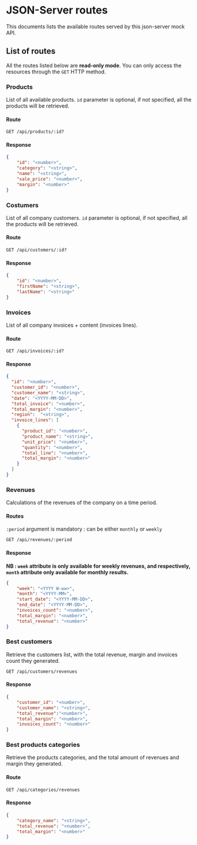 # JSON-Server routes

This documents lists the available routes served by this json-server mock API.

## List of routes

All the routes listed below are **read-only mode**.
You can only access the resources through the `GET` HTTP method.

### Products

List of all available products. `id` parameter is optional, if  not specified, all the products will be retrieved.

#### Route

```http request
GET /api/products/:id?
```

#### Response

```json
{
    "id": "<number>",
    "category": "<string>",
    "name": "<string>",
    "sale_price": "<number>",
    "margin": "<number>"
}
```

### Costumers

List of all company customers. `id` parameter is optional, if  not specified, all the products will be retrieved.

#### Route

```http request
GET /api/customers/:id?
```

#### Response

```json
{
    "id": "<number>",
    "firstName": "<string>",
    "lastName": "<string>"
}
```

### Invoices

List of all company invoices + content (invoices lines).

#### Route

```http request
GET /api/invoices/:id?
```

#### Response

```json
{
  "id": "<number>",
  "customer_id": "<number>",
  "customer_name": "<string>",
  "date": "<YYYY-MM-DD>",
  "total_invoice": "<number>",
  "total_margin": "<number>",
  "region":  "<string>",
  "invoice_lines": [
    {
      "product_id": "<number>",
      "product_name": "<string>",
      "unit_price": "<number>",
      "quantity": "<number>",
      "total_line": "<number>",
      "total_margin": "<number>"
    }
  ]
}
```

### Revenues

Calculations of the revenues of the company on a time period.

#### Routes

`:period` argument is mandatory : can be either `monthly` or `weekly`

```http request
GET /api/revenues/:period
```

#### Response

**NB : `week` attribute is only available for weekly revenues, and respectively, `month` attribute only available for monthly results.**

```json
{
    "week": "<YYYY W-ww>",
    "month": "<YYYY-MM>",
    "start_date": "<YYYY-MM-DD>",
    "end_date": "<YYYY-MM-DD>",
    "invoices_count": "<number>",
    "total_margin": "<number>",
    "total_revenue": "<number>"
}
```

### Best customers

Retrieve the customers list, with the total revenue, margin and invoices count they generated.

```http request
GET /api/customers/revenues
```

#### Response

```json
{
    "customer_id": "<number>",
    "customer_name": "<string>",
    "total_revenue":"<number>",
    "total_margin": "<number>",
    "invoices_count": "<number>"
}
```

### Best products categories

Retrieve the products categories, and the  total amount of revenues and margin they generated.

#### Route

```http request
GET /api/categories/revenues
```

#### Response

```json
{
    "category_name": "<string>",
    "total_revenue": "<number>",
    "total_margin": "<number>"
}
```


